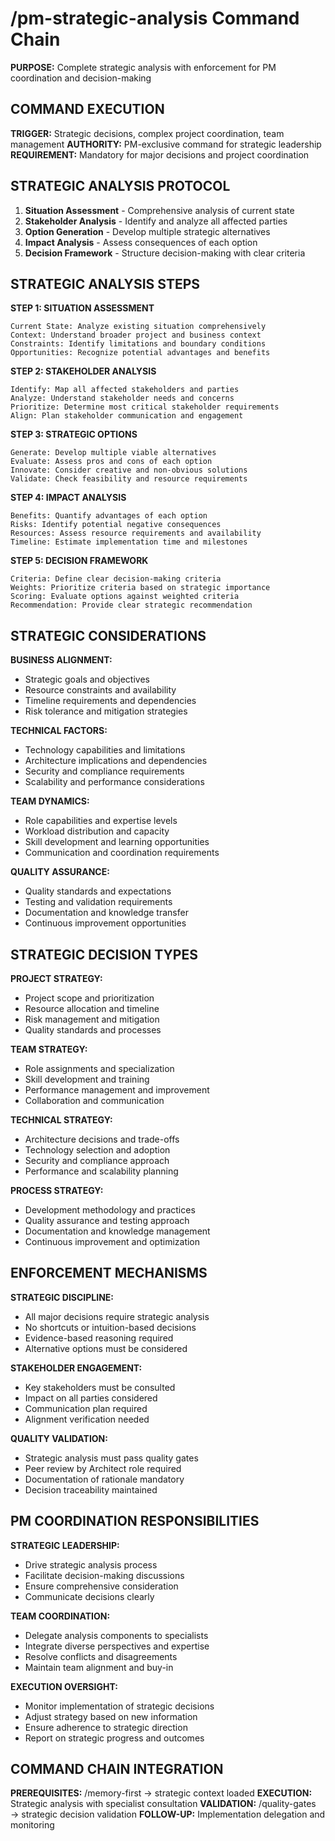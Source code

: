 # /pm-strategic-analysis Command Chain

**PURPOSE:** Complete strategic analysis with enforcement for PM coordination and decision-making

## COMMAND EXECUTION

**TRIGGER:** Strategic decisions, complex project coordination, team management
**AUTHORITY:** PM-exclusive command for strategic leadership
**REQUIREMENT:** Mandatory for major decisions and project coordination

## STRATEGIC ANALYSIS PROTOCOL

1. **Situation Assessment** - Comprehensive analysis of current state
2. **Stakeholder Analysis** - Identify and analyze all affected parties
3. **Option Generation** - Develop multiple strategic alternatives
4. **Impact Analysis** - Assess consequences of each option
5. **Decision Framework** - Structure decision-making with clear criteria

## STRATEGIC ANALYSIS STEPS

**STEP 1: SITUATION ASSESSMENT**
```
Current State: Analyze existing situation comprehensively
Context: Understand broader project and business context
Constraints: Identify limitations and boundary conditions
Opportunities: Recognize potential advantages and benefits
```

**STEP 2: STAKEHOLDER ANALYSIS**
```
Identify: Map all affected stakeholders and parties
Analyze: Understand stakeholder needs and concerns
Prioritize: Determine most critical stakeholder requirements
Align: Plan stakeholder communication and engagement
```

**STEP 3: STRATEGIC OPTIONS**
```
Generate: Develop multiple viable alternatives
Evaluate: Assess pros and cons of each option
Innovate: Consider creative and non-obvious solutions
Validate: Check feasibility and resource requirements
```

**STEP 4: IMPACT ANALYSIS**
```
Benefits: Quantify advantages of each option
Risks: Identify potential negative consequences
Resources: Assess resource requirements and availability
Timeline: Estimate implementation time and milestones
```

**STEP 5: DECISION FRAMEWORK**
```
Criteria: Define clear decision-making criteria
Weights: Prioritize criteria based on strategic importance
Scoring: Evaluate options against weighted criteria
Recommendation: Provide clear strategic recommendation
```

## STRATEGIC CONSIDERATIONS

**BUSINESS ALIGNMENT:**
- Strategic goals and objectives
- Resource constraints and availability
- Timeline requirements and dependencies
- Risk tolerance and mitigation strategies

**TECHNICAL FACTORS:**
- Technology capabilities and limitations
- Architecture implications and dependencies
- Security and compliance requirements
- Scalability and performance considerations

**TEAM DYNAMICS:**
- Role capabilities and expertise levels
- Workload distribution and capacity
- Skill development and learning opportunities
- Communication and coordination requirements

**QUALITY ASSURANCE:**
- Quality standards and expectations
- Testing and validation requirements
- Documentation and knowledge transfer
- Continuous improvement opportunities

## STRATEGIC DECISION TYPES

**PROJECT STRATEGY:**
- Project scope and prioritization
- Resource allocation and timeline
- Risk management and mitigation
- Quality standards and processes

**TEAM STRATEGY:**
- Role assignments and specialization
- Skill development and training
- Performance management and improvement
- Collaboration and communication

**TECHNICAL STRATEGY:**
- Architecture decisions and trade-offs
- Technology selection and adoption
- Security and compliance approach
- Performance and scalability planning

**PROCESS STRATEGY:**
- Development methodology and practices
- Quality assurance and testing approach
- Documentation and knowledge management
- Continuous improvement and optimization

## ENFORCEMENT MECHANISMS

**STRATEGIC DISCIPLINE:**
- All major decisions require strategic analysis
- No shortcuts or intuition-based decisions
- Evidence-based reasoning required
- Alternative options must be considered

**STAKEHOLDER ENGAGEMENT:**
- Key stakeholders must be consulted
- Impact on all parties considered
- Communication plan required
- Alignment verification needed

**QUALITY VALIDATION:**
- Strategic analysis must pass quality gates
- Peer review by Architect role required
- Documentation of rationale mandatory
- Decision traceability maintained

## PM COORDINATION RESPONSIBILITIES

**STRATEGIC LEADERSHIP:**
- Drive strategic analysis process
- Facilitate decision-making discussions
- Ensure comprehensive consideration
- Communicate decisions clearly

**TEAM COORDINATION:**
- Delegate analysis components to specialists
- Integrate diverse perspectives and expertise
- Resolve conflicts and disagreements
- Maintain team alignment and buy-in

**EXECUTION OVERSIGHT:**
- Monitor implementation of strategic decisions
- Adjust strategy based on new information
- Ensure adherence to strategic direction
- Report on strategic progress and outcomes

## COMMAND CHAIN INTEGRATION

**PREREQUISITES:** /memory-first → strategic context loaded
**EXECUTION:** Strategic analysis with specialist consultation
**VALIDATION:** /quality-gates → strategic decision validation
**FOLLOW-UP:** Implementation delegation and monitoring